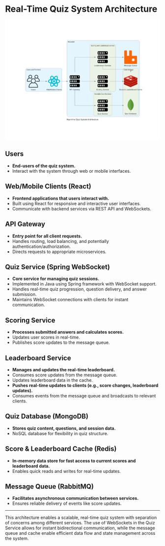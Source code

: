 # Real-Time Quiz System Architecture
![Alt text](./images/real-time_quiz_system_architecture.png)

## Users

- **End-users of the quiz system.**
- Interact with the system through web or mobile interfaces.

## Web/Mobile Clients (React)

- **Frontend applications that users interact with.**
- Built using React for responsive and interactive user interfaces.
- Communicate with backend services via REST API and WebSockets.

## API Gateway

- **Entry point for all client requests.**
- Handles routing, load balancing, and potentially authentication/authorization.
- Directs requests to appropriate microservices.

## Quiz Service (Spring WebSocket)

- **Core service for managing quiz sessions.**
- Implemented in Java using Spring framework with WebSocket support.
- Handles real-time quiz progression, question delivery, and answer submission.
- Maintains WebSocket connections with clients for instant communication.

## Scoring Service

- **Processes submitted answers and calculates scores.**
- Updates user scores in real-time.
- Publishes score updates to the message queue.

## Leaderboard Service

- **Manages and updates the real-time leaderboard.**
- Consumes score updates from the message queue.
- Updates leaderboard data in the cache.
- **Pushes real-time updates to clients (e.g., score changes, leaderboard updates).**
- Consumes events from the message queue and broadcasts to relevant clients.

## Quiz Database (MongoDB)

- **Stores quiz content, questions, and session data.**
- NoSQL database for flexibility in quiz structure.

## Score & Leaderboard Cache (Redis)

- **In-memory data store for fast access to current scores and leaderboard data.**
- Enables quick reads and writes for real-time updates.

## Message Queue (RabbitMQ)

- **Facilitates asynchronous communication between services.**
- Ensures reliable delivery of events like score updates.
---

This architecture enables a scalable, real-time quiz system with separation of concerns among different services. The use of WebSockets in the Quiz Service allows for instant bidirectional communication, while the message queue and cache enable efficient data flow and state management across the system.
